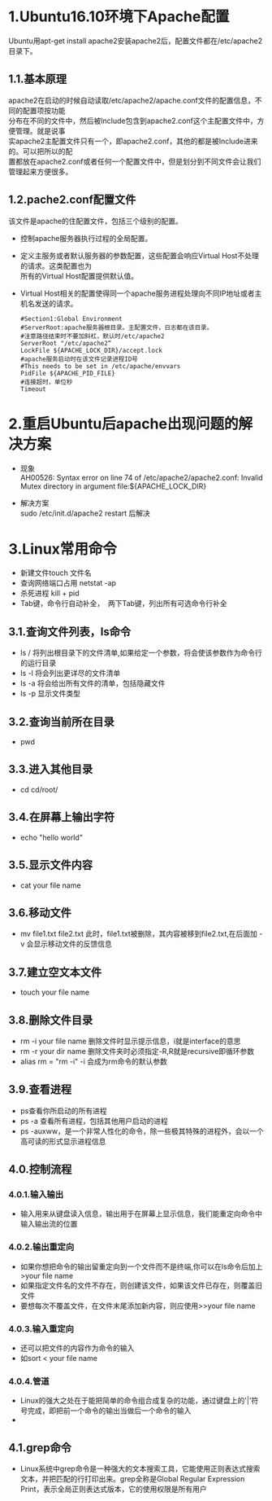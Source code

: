 
# **1.Ubuntu16.10环境下Apache配置** 
  Ubuntu用apt-get install apache2安装apache2后，配置文件都在/etc/apache2目录下。

## 1.1.基本原理
  apache2在启动的时候自动读取/etc/apache2/apache.conf文件的配置信息，不同的配置项按功能  
  分布在不同的文件中，然后被Include包含到apache2.conf这个主配置文件中，方便管理。就是说事  
  实apache2主配置文件只有一个，即apache2.conf，其他的都是被Include进来的。可以把所以的配  
  置都放在apache2.conf或者任何一个配置文件中，但是划分到不同文件会让我们管理起来方便很多。
  
## 1.2.pache2.conf配置文件
  该文件是apache的住配置文件，包括三个级别的配置。
* 控制apache服务器执行过程的全局配置。
* 定义主服务或者默认服务器的参数配置，这些配置会响应Virtual Host不处理的请求。这类配置也为  
  所有的Virtual Host配置提供默认值。
* Virtual Host相关的配置使得同一个apache服务进程处理向不同IP地址或者主机名发送的请求。

  `#Section1:Global Environment`  
  `#ServerRoot:apache服务器根目录。主配置文件，日志都在该目录。`  
  `#注意路径结束时不要加斜杠，默认时/etc/apache2`  
  `ServerRoot "/etc/apache2“`  
  `LockFile ${APACHE_LOCK_DIR}/accept.lock`  
  `#apache服务启动时在该文件记录进程ID号`  
  `#This needs to be set in /etc/apache/envvars`  
  `PidFile ${APACHE_PID_FILE}`  
  `#连接超时，单位秒`  
  `Timeout`  
  
# **2.重启Ubuntu后apache出现问题的解决方案**  

* 现象  
AH00526: Syntax error on line 74 of /etc/apache2/apache2.conf:
Invalid Mutex directory in argument file:${APACHE_LOCK_DIR} 

* 解决方案  
sudo /etc/init.d/apache2 restart 后解决  

# **3.Linux常用命令**   
* 新建文件touch 文件名  
* 查询网络端口占用 netstat -ap
* 杀死进程 kill + pid  
* Tab键，命令行自动补全，  两下Tab键，列出所有可选命令行补全  

## 3.1.查询文件列表，ls命令  
* ls / 将列出根目录下的文件清单,如果给定一个参数，将会使该参数作为命令行的运行目录  
* ls -l 将会列出更详尽的文件清单
* ls -a 将会给出所有文件的清单，包括隐藏文件  
* ls -p 显示文件类型  

## 3.2.查询当前所在目录  
* pwd  

## 3.3.进入其他目录  
* cd cd/root/  

## 3.4.在屏幕上输出字符  
* echo "hello world"

## 3.5.显示文件内容  
*  cat your file name  

## 3.6.移动文件  
* mv file1.txt file2.txt 此时，file1.txt被删除，其内容被移到file2.txt,在后面加 -v 会显示移动文件的反馈信息  

## 3.7.建立空文本文件  
* touch  your file name  

## 3.8.删除文件目录  
* rm -i  your file name 删除文件时显示提示信息，i就是interface的意思
* rm -r your dir name 删除文件夹时必须指定-R,R就是recursive即循环参数  
* alias rm = "rm -i" -i 会成为rm命令的默认参数  

## 3.9.查看进程  
* ps查看你所启动的所有进程  
* ps -a 查看所有进程，包括其他用户启动的进程  
* ps -auxww，是一个非常人性化的命令，除一些极其特殊的进程外，会以一个高可读的形式显示进程信息  

## 4.0.控制流程  

### 4.0.1.输入输出  
* 输入用来从键盘读入信息，输出用于在屏幕上显示信息，我们能重定向命令中输入输出流的位置  

### 4.0.2.输出重定向  
* 如果你想把命令的输出留重定向到一个文件而不是终端,你可以在ls命令后加上 >your file name  
* 如果指定文件名的文件不存在，则创建该文件，如果该文件已存在，则覆盖旧文件
* 要想每次不覆盖文件，在文件末尾添加新内容，则应使用>>your file name  

### 4.0.3.输入重定向  
* 还可以把文件的内容作为命令的输入  
* 如sort < your file name  

### 4.0.4.管道  
* Linux的强大之处在于能把简单的命令组合成复杂的功能，通过键盘上的'|'符号完成，即把前一个命令的输出当做后一个命令的输入  
* 

## 4.1.grep命令  
* Linux系统中grep命令是一种强大的文本搜索工具，它能使用正则表达式搜索文本，并把匹配的行打印出来。grep全称是Global Regular Expression Print，表示全局正则表达式版本，它的使用权限是所有用户

